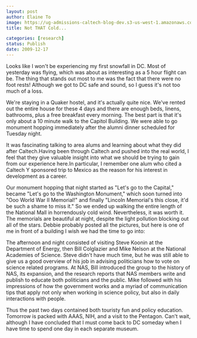```yaml
---
layout: post
author: Elaine To
image: https://ug-admissions-caltech-blog-dev.s3-us-west-1.amazonaws.com/old_pictures/caltech_as_it_happens/6a0105349b8251970b0128765dba46970c.jpg
title: Not THAT Cold...

categories: [research]
status: Publish
date: 2009-12-17
---
```



Looks like I won't be experiencing my first snowfall in DC. Most of yesterday was flying, which was about as interesting as a 5 hour flight can be. The thing that stands out most to me was the fact that there were no foot rests! Although we got to DC safe and sound, so I guess it's not too much of a loss.

We're staying in a Quaker hostel, and it's actually quite nice. We've rented out the entire house for these 4 days and there are enough beds, linens, bathrooms, plus a free breakfast every morning. The best part is that it's only about a 10 minute walk to the Capitol Building. We were able to go monument hopping immediately after the alumni dinner scheduled for Tuesday night.

It was fascinating talking to area alums and learning about what they did after Caltech.Having been through Caltech and pushed into the real world, I feel that they give valuable insight into what we should be trying to gain from our experience here.In particular, I remember one alum who cited a Caltech Y sponsored trip to Mexico as the reason for his interest in development as a career.

Our monument hopping that night started as "Let's go to the Capital," became "Let's go to the Washington Monument," which soon turned into "Ooo World War II Memorial!" and finally "Lincoln Memorial's this close, it'd be such a shame to miss it." So we ended up walking the entire length of the National Mall in horrendously cold wind. Nevertheless, it was worth it. The memorials are beautiful at night, despite the light pollution blocking out all of the stars. Debbie probably posted all the pictures, but here is one of me in front of a building I wish we had the time to go into:

The afternoon and night consisted of visiting Steve Koonin at the Department of Energy, then Bill Colglazier and Mike Nelson at the National Academies of Science. Steve didn't have much time, but he was still able to give us a good overview of his job in advising politicians how to vote on science related programs. At NAS, Bill introduced the group to the history of NAS, its expansion, and the research reports that NAS members write and publish to educate both politicians and the public. Mike followed with his impressions of how the government works and a myriad of communication tips that apply not only when working in science policy, but also in daily interactions with people.

Thus the past two days contained both touristy fun and policy education. Tomorrow is packed with AAAS, NIH, and a visit to the Pentagon. Can't wait, although I have concluded that I must come back to DC someday when I have time to spend one day in each separate museum.

